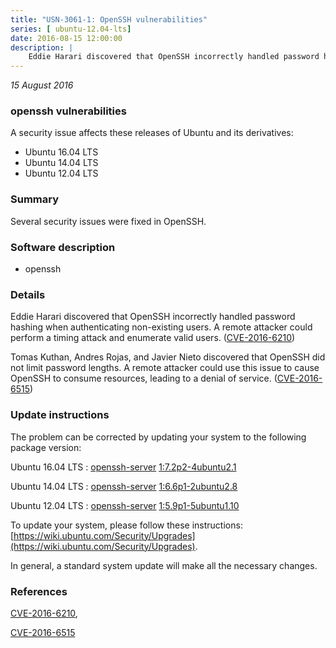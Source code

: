 ```yaml
---
title: "USN-3061-1: OpenSSH vulnerabilities"
series: [ ubuntu-12.04-lts]
date: 2016-08-15 12:00:00
description: |
    Eddie Harari discovered that OpenSSH incorrectly handled password hashing when authenticating non-existing users. A remote attacker could perform a timing attack and enumerate valid users. ([CVE-2016-6210](http://people.ubuntu.com/~ubuntu-security/cve/CVE-2016-6210))
--- 
```

 
 

*15 August 2016*

### openssh vulnerabilities

A security issue affects these releases of Ubuntu and its derivatives:

* Ubuntu 16.04 LTS
* Ubuntu 14.04 LTS
* Ubuntu 12.04 LTS

### Summary

Several security issues were fixed in OpenSSH. 

### Software description

* openssh 

### Details

Eddie Harari discovered that OpenSSH incorrectly handled password hashing when authenticating non-existing users. A remote attacker could perform a timing attack and enumerate valid users. ([CVE-2016-6210](http://people.ubuntu.com/~ubuntu-security/cve/CVE-2016-6210))

Tomas Kuthan, Andres Rojas, and Javier Nieto discovered that OpenSSH did not limit password lengths. A remote attacker could use this issue to cause OpenSSH to consume resources, leading to a denial of service. ([CVE-2016-6515](http://people.ubuntu.com/~ubuntu-security/cve/CVE-2016-6515)) 

### Update instructions

The problem can be corrected by updating your system to the following package version:

Ubuntu 16.04 LTS
 : [openssh-server](https://launchpad.net/ubuntu/+source/openssh) <span> [1:7.2p2-4ubuntu2.1](https://launchpad.net/ubuntu/+source/openssh/1:7.2p2-4ubuntu2.1) </span> 

Ubuntu 14.04 LTS
 : [openssh-server](https://launchpad.net/ubuntu/+source/openssh) <span> [1:6.6p1-2ubuntu2.8](https://launchpad.net/ubuntu/+source/openssh/1:6.6p1-2ubuntu2.8) </span> 

Ubuntu 12.04 LTS
 : [openssh-server](https://launchpad.net/ubuntu/+source/openssh) <span> [1:5.9p1-5ubuntu1.10](https://launchpad.net/ubuntu/+source/openssh/1:5.9p1-5ubuntu1.10) </span> 

To update your system, please follow these instructions: [https://wiki.ubuntu.com/Security/Upgrades](https://wiki.ubuntu.com/Security/Upgrades).

In general, a standard system update will make all the necessary changes. 

### References

 
 [CVE-2016-6210](http://people.ubuntu.com/~ubuntu-security/cve/CVE-2016-6210), 

 [CVE-2016-6515](http://people.ubuntu.com/~ubuntu-security/cve/CVE-2016-6515)
 

